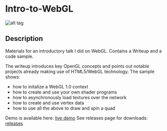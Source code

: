 # Intro-to-WebGL 
![alt tag](http://jfcameron.github.io/Images/WebGL101_Demo/Small.png "")

## Description
Materials for an introductory talk I did on WebGL.
Contains a Writeup and a code sample.

The writeup introduces key OpenGL concepts and points out notable projects already making use of HTML5/WebGL technology.
The sample shows:

- how to initalize a WebGL 1.0 context
- how to create and use your own shader programs
- how to asynchronously load textures over the network
- how to create and use vertex data
- how to use all the above to draw and spin a quad

Demo is available here: [live demo](http://jfcameron.github.io/Intro-to-WebGL/)
See releases page for downloads: [releases](https://github.com/jfcameron/Intro-to-WebGL/releases) 
